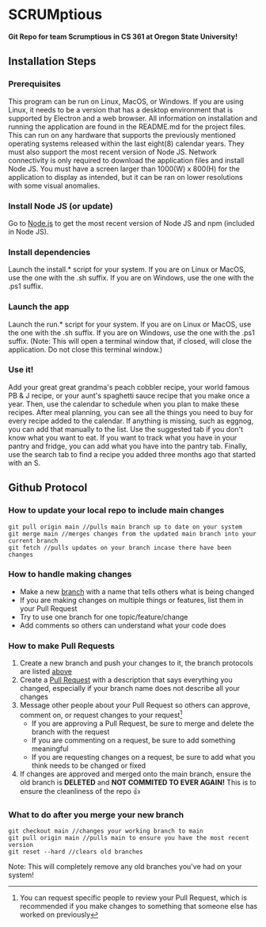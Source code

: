 # **SCRUMptious**

**Git Repo for team Scrumptious in CS 361 at Oregon State University!**

## Installation Steps

### Prerequisites

This program can be run on Linux, MacOS, or Windows. If you are using Linux, it needs to be a version that has a desktop environment that is supported by Electron and a web browser. All information on installation and running the application are found in the README.md for the project files. This can run on any hardware that supports the previously mentioned operating systems released within the last eight(8) calendar years. They must also support the most recent version of Node JS. Network connectivity is only required to download the application files and install Node JS. You must have a screen larger than 1000(W) x 800(H) for the application to display as intended, but it can be ran on lower resolutions with some visual anomalies. 

### Install Node JS (or update)

Go to [Node.js](https://nodejs.org/en/download/current) to get the most recent version of Node JS and npm (included in Node JS).

### Install dependencies

Launch the install.* script for your system. If you are on Linux or MacOS, use the one with the .sh suffix. If you are on Windows, use the one with the .ps1 suffix.

### Launch the app

Launch the run.* script for your system. If you are on Linux or MacOS, use the one with the .sh suffix. If you are on Windows, use the one with the .ps1 suffix. (Note: This will open a terminal window that, if closed, will close the application. Do not close this terminal window.)

### Use it!

Add your great great grandma's peach cobbler recipe, your world famous PB & J recipe, or your aunt's spaghetti sauce recipe that you make once a year. Then, use the calendar to schedule when you plan to make these recipes. After meal planning, you can see all the things you need to buy for every recipe added to the calendar. If anything is missing, such as eggnog, you can add that manually to the list. Use the suggested tab if you don't know what you want to eat. If you want to track what you have in your pantry and fridge, you can add what you have into the pantry tab. Finally, use the search tab to find a recipe you added three months ago that started with an S.

## Github Protocol

### How to update your local repo to include main changes

    git pull origin main //pulls main branch up to date on your system
    git merge main //merges changes from the updated main branch into your current branch
    git fetch //pulls updates on your branch incase there have been changes

### How to handle making changes

- Make a new [branch](https://github.com/Rossback/SCRUMptious/branches) with a name that tells others what is being changed
- If you are making changes on multiple things or features, list them in your Pull Request
- Try to use one branch for one topic/feature/change
- Add comments so others can understand what your code does

### How to make Pull Requests

1. Create a new branch and push your changes to it, the branch protocols are listed [above](https://github.com/Rossback/SCRUMptious/tree/readme-update#how-to-handle-making-changes)
2. Create a [Pull Request](https://github.com/Rossback/SCRUMptious/pulls) with a description that says everything you changed, especially if your branch name does not describe all your changes
3. Message other people about your Pull Request so others can approve, comment on, or request changes to your request[^1]
    - If you are approving a Pull Request, be sure to merge and delete the branch with the request
    - If you are commenting on a request, be sure to add something meaningful
    - If you are requesting changes on a request, be sure to add what you think needs to be changed or fixed
4. If changes are approved and merged onto the main branch, ensure the old branch is **DELETED** and **NOT COMMITED TO EVER AGAIN!** This is to ensure the cleanliness of the repo :+1:

### What to do after you merge your new branch

    git checkout main //changes your working branch to main
    git pull origin main //pulls main to ensure you have the most recent version
    git reset --hard //clears old branches

Note: This will completely remove any old branches you've had on your system!

[^1]: You can request specific people to review your Pull Request, which is recommended if you make changes to something that someone else has worked on previously
